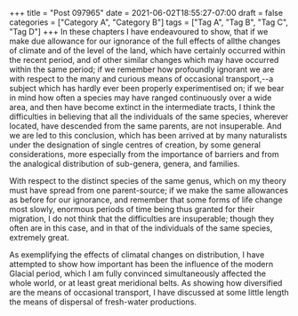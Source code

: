 +++
title = "Post 097965"
date = 2021-06-02T18:55:27-07:00
draft = false
categories = ["Category A", "Category B"]
tags = ["Tag A", "Tag B", "Tag C", "Tag D"]
+++
In these chapters I have endeavoured to show, that if we make due allowance for our ignorance of the full effects of allthe changes of climate and of the level of the land, which have certainly occurred within the recent period, and of other similar changes which may have occurred within the same period; if we remember how profoundly ignorant we are with respect to the many and curious means of occasional transport,--a subject which has hardly ever been properly experimentised on; if we bear in mind how often a species may have ranged continuously over a wide area, and then have become extinct in the intermediate tracts, I think the difficulties in believing that all the individuals of the same species, wherever located, have descended from the same parents, are not insuperable. And we are led to this conclusion, which has been arrived at by many naturalists under the designation of single centres of creation, by some general considerations, more especially from the importance of barriers and from the analogical distribution of sub-genera, genera, and families.

With respect to the distinct species of the same genus, which on my theory must have spread from one parent-source; if we make the same allowances as before for our ignorance, and remember that some forms of life change most slowly, enormous periods of time being thus granted for their migration, I do not think that the difficulties are insuperable; though they often are in this case, and in that of the individuals of the same species, extremely great.

As exemplifying the effects of climatal changes on distribution, I have attempted to show how important has been the influence of the modern Glacial period, which I am fully convinced simultaneously affected the whole world, or at least great meridional belts. As showing how diversified are the means of occasional transport, I have discussed at some little length the means of dispersal of fresh-water productions.
